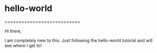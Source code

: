 # hello-world
===========================

Hi there,

I am completely new to this.  Just following the hello-world tutorial and will see where I get to!
